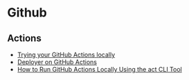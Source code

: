 # Github

## Actions
* [Trying your GitHub Actions locally](https://simplabs.com/blog/2021/03/15/trying-your-github-actions-locally/)
* [Deployer on GitHub Actions](https://stefanzweifel.io/posts/2021/05/24/deployer-on-github-actions/)
* [How to Run GitHub Actions Locally Using the act CLI Tool](https://www.freecodecamp.org/news/how-to-run-github-actions-locally/)
